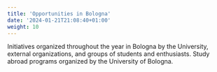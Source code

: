 ```yaml
---
title: 'Opportunities in Bologna'
date: '2024-01-21T21:08:40+01:00'
weight: 10
---
```


Initiatives organized throughout the year in Bologna by the University, external organizations, and groups of students and enthusiasts.
Study abroad programs organized by the University of Bologna.

#
